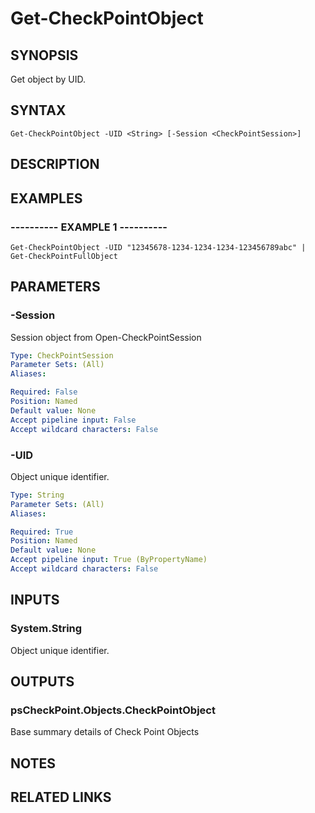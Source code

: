 # Get-CheckPointObject

## SYNOPSIS
Get object by UID.

## SYNTAX

```
Get-CheckPointObject -UID <String> [-Session <CheckPointSession>]
```

## DESCRIPTION

## EXAMPLES

### ----------  EXAMPLE 1  ----------
```
Get-CheckPointObject -UID "12345678-1234-1234-1234-123456789abc" | Get-CheckPointFullObject
```

## PARAMETERS

### -Session
Session object from Open-CheckPointSession

```yaml
Type: CheckPointSession
Parameter Sets: (All)
Aliases: 

Required: False
Position: Named
Default value: None
Accept pipeline input: False
Accept wildcard characters: False
```

### -UID
Object unique identifier.

```yaml
Type: String
Parameter Sets: (All)
Aliases: 

Required: True
Position: Named
Default value: None
Accept pipeline input: True (ByPropertyName)
Accept wildcard characters: False
```

## INPUTS

### System.String
Object unique identifier.

## OUTPUTS

### psCheckPoint.Objects.CheckPointObject
Base summary details of Check Point Objects

## NOTES

## RELATED LINKS


